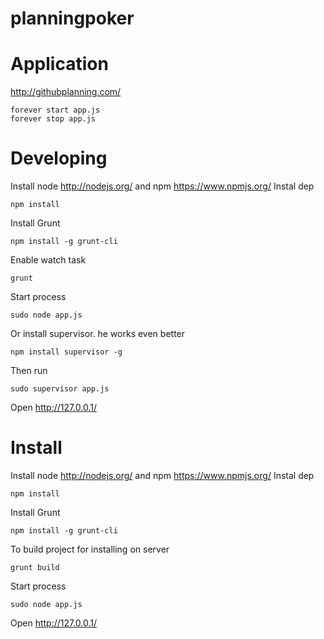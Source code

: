 planningpoker
=============

Application
=============
http://githubplanning.com/
```shell 
forever start app.js
forever stop app.js
```

Developing
=============

Install node http://nodejs.org/ and npm https://www.npmjs.org/
Instal dep 
```shell 
npm install 
```
Install Grunt
```shell 
npm install -g grunt-cli
```
Enable watch task 
```shell 
grunt
```
Start process 
```shell 
sudo node app.js 
```
Or install supervisor. he works even better
```shell 
npm install supervisor -g
```
Then run
```shell 
sudo supervisor app.js
```
Open http://127.0.0.1/

Install
=============
Install node http://nodejs.org/ and npm https://www.npmjs.org/
Instal dep 
```shell 
npm install 
```
Install Grunt
```shell 
npm install -g grunt-cli
```
To build project for installing on server 
```shell 
grunt build
```
Start process 
```shell 
sudo node app.js 
```
Open  http://127.0.0.1/
